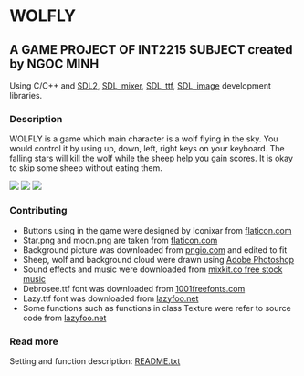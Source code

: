 # WOLFLY
## A GAME PROJECT OF INT2215 SUBJECT created by NGOC MINH
Using C/C++ and [SDL2](https://www.libsdl.org/), [SDL_mixer](https://www.libsdl.org/projects/SDL_mixer/), [SDL_ttf](https://www.libsdl.org/projects/SDL_ttf/), [SDL_image](https://www.libsdl.org/projects/SDL_image/) development libraries.

### Description
WOLFLY is a game which main character is a wolf flying in the sky. You would control it by using up, down, left, right keys on your keyboard. The falling stars will kill the wolf while the sheep help you gain scores. It is okay to skip some sheep without eating them.

![](https://user-images.githubusercontent.com/79392486/115873463-2a1f0a80-a46d-11eb-9bef-2da82a01f857.png)
![](https://user-images.githubusercontent.com/79392486/115877153-53419a00-a471-11eb-9fd0-74145ad5301f.png)  ![](https://user-images.githubusercontent.com/79392486/115877162-55a3f400-a471-11eb-84d9-50b61b09697a.png)

### Contributing
* Buttons using in the game were designed by Iconixar from [flaticon.com](https://www.flaticon.com/)
* Star.png and moon.png are taken from [flaticon.com](https://www.flaticon.com/)
* Background picture was downloaded from [pngio.com](https://pngio.com/png) and edited to fit
* Sheep, wolf and background cloud were drawn using [Adobe Photoshop](https://www.adobe.com/products/photoshop.html)
* Sound effects and music were downloaded from [mixkit.co free stock music](https://mixkit.co/)
* Debrosee.ttf font was downloaded from [1001freefonts.com](https://www.1001freefonts.com/)
* Lazy.ttf font was downloaded from [lazyfoo.net](https://lazyfoo.net/tutorials/SDL/16_true_type_fonts/index.php)  
* Some functions such as functions in class Texture were refer to source code from [lazyfoo.net](https://lazyfoo.net/tutorials/SDL/index.php)

### Read more
Setting and function description: [README.txt](https://github.com/Mint18032/WOLFLY/blob/main/WOLFLY/README.txt)
